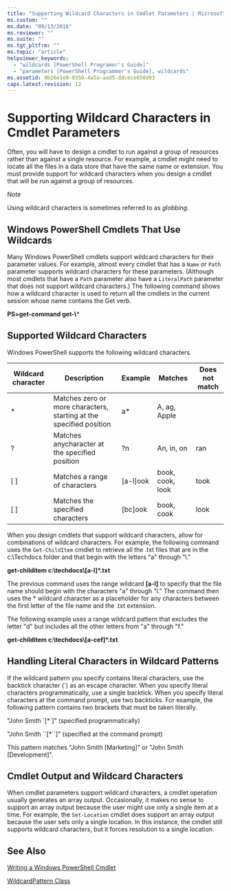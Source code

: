 ```yaml
---
title: "Supporting Wildcard Characters in Cmdlet Parameters | Microsoft Docs"
ms.custom: ""
ms.date: "09/13/2016"
ms.reviewer: ""
ms.suite: ""
ms.tgt_pltfrm: ""
ms.topic: "article"
helpviewer_keywords:
  - "wildcards [PowerShell Programer's Guide]"
  - "parameters [PowerShell Programmer's Guide], wildcards"
ms.assetid: 9b26e1e9-9350-4a5a-aad5-ddcece658d93
caps.latest.revision: 12
---
```

# Supporting Wildcard Characters in Cmdlet Parameters

Often, you will have to design a cmdlet to run against a group of resources rather than against a single resource. For example, a cmdlet might need to locate all the files in a data store that have the same name or extension. You must provide support for wildcard characters when you design a cmdlet that will be run against a group of resources.

> [!NOTE]
> Using wildcard characters is sometimes referred to as *globbing*.

## Windows PowerShell Cmdlets That Use Wildcards

 Many Windows PowerShell cmdlets support wildcard characters for their parameter values. For example, almost every cmdlet that has a `Name` or `Path` parameter supports wildcard characters for these parameters. (Although most cmdlets that have a `Path` parameter also have a `LiteralPath` parameter that does not support wildcard characters.) The following command shows how a wildcard character is used to return all the cmdlets in the current session whose name contains the Get verb.

 **PS>get-command get-\\***

## Supported Wildcard Characters

Windows PowerShell supports the following wildcard characters.

|Wildcard character|Description|Example|Matches|Does not match|
|------------------------|-----------------|-------------|-------------|--------------------|
|*|Matches zero or more characters, starting at the specified position|a*|A, ag, Apple||
|?|Matches anycharacter at the specified position|?n|An, in, on|ran|
|[ ]|Matches a range of characters|[a-l]ook|book, cook, look|took|
|[ ]|Matches the specified characters|[bc]ook|book, cook|look|

When you design cmdlets that support wildcard characters, allow for combinations of wildcard characters. For example, the following command uses the `Get-ChildItem` cmdlet to retrieve all the .txt files that are in the c:\Techdocs folder and that begin with the letters "a" through "l."

**get-childitem c:\techdocs\\[a-l]\*.txt**

The previous command uses the range wildcard **[a-l]** to specify that the file name should begin with the characters "a" through "l." The command then uses the * wildcard character as a placeholder for any characters between the first letter of the file name and the .txt extension.

The following example uses a range wildcard pattern that excludes the letter "d" but includes all the other letters from "a" through "f."

**get-childitem c:\techdocs\\[a-cef]\*.txt**

## Handling Literal Characters in Wildcard Patterns

If the wildcard pattern you specify contains literal characters, use the backtick character (`) as an escape character. When you specify literal characters programmatically, use a single backtick. When you specify literal characters at the command prompt, use two backticks. For example, the following pattern contains two brackets that must be taken literally.

"John Smith \`[*`]" (specified programmatically)

"John Smith \`\`[*\``]"  (specified at the command prompt)

This pattern matches "John Smith [Marketing]" or "John Smith [Development]".

## Cmdlet Output and Wildcard Characters

When cmdlet parameters support wildcard characters, a cmdlet operation usually generates an array output. Occasionally, it makes no sense to support an array output because the user might use only a single item at a time. For example, the `Set-Location` cmdlet does support an array output because the user sets only a single location. In this instance, the cmdlet still supports wildcard characters, but it forces resolution to a single location.

## See Also

[Writing a Windows PowerShell Cmdlet](./writing-a-windows-powershell-cmdlet.md)

[WildcardPattern Class](/dotnet/api/system.management.automation.wildcardpattern)
